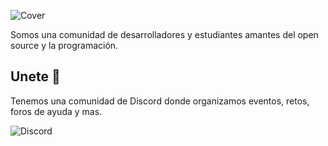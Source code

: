 ![Cover](https://github.com/DevSonora/.github/assets/22224438/2ef31b8a-2d70-4647-8060-a48596dd1b93)

Somos una comunidad de desarrolladores y estudiantes amantes del open source y la programación. 

## Unete 💬
Tenemos una comunidad de Discord donde organizamos eventos, retos, foros de ayuda y mas.

![Discord](https://img.shields.io/discord/1098446427618812074?style=for-the-badge&logo=discord&label=Discord&labelColor=black&color=%237289da)
